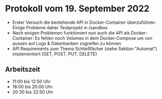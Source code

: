 # Protokoll vom 19. September 2022
- Erster Versuch die bestehende API in Docker-Container überzuführen: Einige Probleme daher Testprojekt in /sandbox
- Nach einigen Problemen funktioniert nun auch die API als Docker-Container: Es fehlen noch Volumes in dem Docker-Compose um von aussen auf Logs & Datenbanken zugreifen zu können
- API Requirements zum Thema Schließfächer (siehe Sektion "Automat") implementiert (GET, POST, PUT, DELETE) 

## Arbeitszeit
<!-- { "progress": true, "date": ["22/09/20"] } -->
- 11:00 bis 12:50 Uhr
- 18:00 bis 20:00 Uhr
- 20:30 bis 22:50 Uhr
<!-- { "progress": false } -->